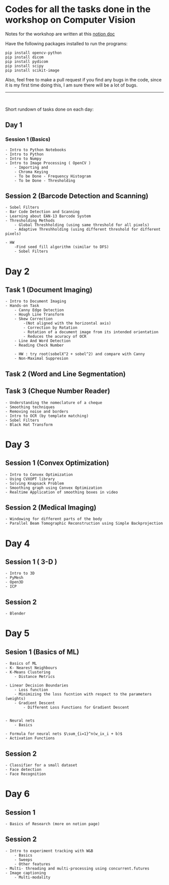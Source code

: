 # Codes for all the tasks done in the workshop on Computer Vision

Notes for the workshop are written at this <a href = "https://mhardik003.notion.site/CVIT-Worksop-9a0bfe2f318140408556b119d6cf4ac4">notion doc</a>


Have the following packages installed to run the programs:
```
pip install opencv-python
pip install dicom
pip install pydicom
pip install scipy
pip install scikit-image
```

Also, feel free to make a pull request if you find any bugs in the code, since it is my first time doing this, I am sure there will be a lot of bugs.

---


<br>

Short rundown of tasks done on each day:

## Day 1

### Session 1 (Basics)

    - Intro to Python Notebooks
    - Intro to Python
    - Intro to Numpy
    - Intro to Image Processing ( OpenCV )
        - Importing and
        - Chroma Keying
        - To be Done - Frequency Histogram
        - To be Done - Thresholding

## Session 2 (Barcode Detection and Scanning)

    - Sobel Filters
    - Bar Code Detection and Scanning
    - Learning about EAN-13 Barcode System
    - Thresholding Methods
        - Global Threshholding (using same threshold for all pixels)
        - Adaptive Threshholding (using different threshold for different pixels)

    - HW
        -Find seed fill algorithm (similar to DFS)
        - Sobel Filters

# Day 2

## Task 1 (Document Imaging)

    - Intro to Document Imaging
    - Hands-on Task
        - Canny Edge Detection
        - Hough Line Transform
        - Skew Correction
            -(Not aligned with the horizontal axis)
            - Correction by Rotation
            - Rotation of a document image from its intended orientation
            - Reduces the acuracy of OCR
        - Line And Word Detection
        - Reading Check Number

        - HW : try root(sobelX^2 + sobel^2) and compare with Canny
        - Non-Maximal Suppresion

## Task 2 (Word and Line Segmentation)

## Task 3 (Cheque Number Reader)
    - Understanding the nomeclature of a cheque
    - Smoothing techniques
    - Removing noise and borders
    - Intro to OCR (by template matching)
    - Sobel Filters
    - Black Hat Transform


# Day 3

## Session 1 (Convex Optimization)

    - Intro to Convex Optimization
    - Using CVXOPT library
    - Solving Knapsack Problem
    - Smoothing graph using Convex Optimization
    - Realtime Application of smoothing boxes in video

## Session 2 (Medical Imaging)

    - Windowing for different parts of the body
    - Parallel Beam Tomographic Reconstruction using Simple Backprojection


# Day 4 

## Session 1 ( 3-D )
    - Intro to 3D
    - PyMesh
    - Open3D
    - ICP
     
## Session 2
    - Blender

# Day 5
## Sesion 1 (Basics of ML)
    - Basics of ML
    - K- Nearest Neighbours
    - K-Means Clustering
        - Distance Metrics

    - Linear Decision Boundaries
        - Loss function 
        - Minimizing the loss fucntion with respect to the parameters (weights)
        - Gradient Descent
            - Different Loss Functions for Gradient Descent


    - Neural nets
        - Basics
    
    - Formula for neural nets $\sum_{i=1}^n(w_ix_i + b)$
    - Activation Functions

## Session 2 
    - Classifier for a small dataset
    - Face detection
    - Face Recognition


# Day 6
## Session 1
    - Basics of Research (more on notion page)

## Session 2
    - Intro to experiment tracking with W&B
        - Basics
        - Sweeps
        - Other features
    - Multi- threading and multi-processing using concurrent.futures
    - Image captioning
        - Multi-modality
        

